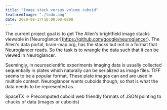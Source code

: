 ```yaml
---
title: "Image stack versus volume cuboid"
featuredImage: "./todo.png"
date: 2020-08-17T10:00:00-0800
---
```

The current project goal is to get The Allen's brightfield image stacks viewable
in [Neuroglancer[(https://github.com/google/neuroglancer). The Allen's data portal, brain-map.org,
has the stacks but not in a format that Neuroglancer reads. So the task
is to wrangle the data such that it can be viewed in Neuroglancer.

Seemingly, in neuroscientific experiments imaging data is usually collected
sequentially in plates which naturally can be serialized as image
files. TIFF seems to be a popular format. These plate images can and
are used in multiple context. Neuroglancer wants cuboids though, so 
that is what the data needs to be represented as.

SpaceTX => Precomputed cuboid
web friendly formats of JSON pointing to chucks of data (images or cuboids)



